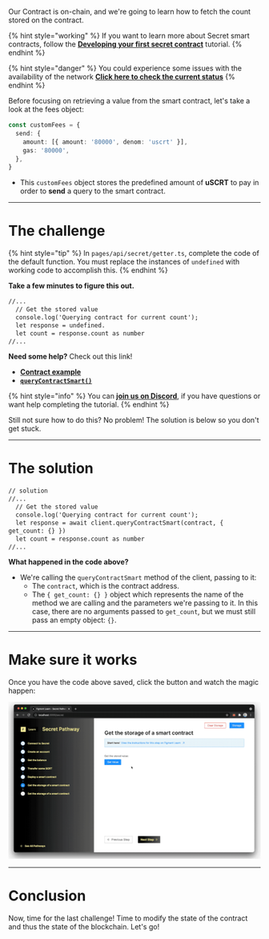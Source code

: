 Our Contract is on-chain, and we're going to learn how to fetch the count stored on the contract. 

{% hint style="working" %}
If you want to learn more about Secret smart contracts, follow the [**Developing your first secret contract**](https://learn.figment.io/tutorials/creating-a-secret-contract-from-scratch) tutorial.
{% endhint %}


{% hint style="danger" %}
You could experience some issues with the availability of the network [**Click here to check the current status**](https://secretnodes.com/secret/chains/holodeck-2)
{% endhint %}

Before focusing on retrieving a value from the smart contract, let's take a look at the fees object:

```typescript
const customFees = {
  send: {
    amount: [{ amount: '80000', denom: 'uscrt' }],
    gas: '80000',
  },
}
```
* This `customFees` object stores the predefined amount of **uSCRT** to pay in order to **send** a query to the smart contract.  

----------------------------------

# The challenge

{% hint style="tip" %}
In `pages/api/secret/getter.ts`, complete the code of the default function. You must replace the instances of `undefined` with working code to accomplish this.
{% endhint %}

**Take a few minutes to figure this out.**

```tsx
//...
  // Get the stored value
  console.log('Querying contract for current count');
  let response = undefined.
  let count = response.count as number
//...
```

**Need some help?** Check out this link!
* [**Contract example**](https://github.com/enigmampc/SecretJS-Templates/tree/master/5_contracts)  
* [**`queryContractSmart()`**](https://github.com/enigmampc/SecretNetwork/blob/7adccb9a09579a564fc90173cc9509d88c46d114/cosmwasm-js/packages/sdk/src/cosmwasmclient.ts#L400)  

{% hint style="info" %}
You can [**join us on Discord**](https://discord.gg/fszyM7K), if you have questions or want help completing the tutorial.
{% endhint %}

Still not sure how to do this? No problem! The solution is below so you don't get stuck.

----------------------------------

# The solution

```tsx
// solution
//...
  // Get the stored value
  console.log('Querying contract for current count');
  let response = await client.queryContractSmart(contract, { get_count: {} })
  let count = response.count as number
//...
```

**What happened in the code above?**

* We're calling the `queryContractSmart` method of the client, passing to it:
  * The `contract`, which is the contract address. 
  * The `{ get_count: {} }` object which represents the name of the method we are calling and the parameters we're passing to it. In this case, there are no arguments passed to `get_count`, but we must still pass an empty object: `{}`.

----------------------------------

# Make sure it works

Once you have the code above saved, click the button and watch the magic happen:

![](../../../.gitbook/assets/pathways/secret/secret-getter.gif)

----------------------------------

# Conclusion

Now, time for the last challenge! Time to modify the state of the contract and thus the state of the blockchain. Let's go!
